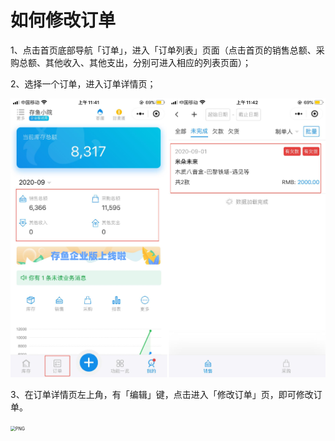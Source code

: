 # 如何修改订单

1、点击首页底部导航「订单」，进入「订单列表」页面（点击首页的销售总额、采购总额、其他收入、其他支出，分别可进入相应的列表页面）；

2、选择一个订单，进入订单详情页；

<img src="..\..\image\小程序\订单管理\02-如何修改订单01.jpg" alt="PNG" style="zoom:50%;" />



3、在订单详情页左上角，有「编辑」键，点击进入「修改订单」页，即可修改订单。

<img src="D:/www/gitbook-test/cunyubook/gitbook/image/小程序/订单管理/02-如何修改订单02.jpg" alt="PNG" style="zoom:50%;" />